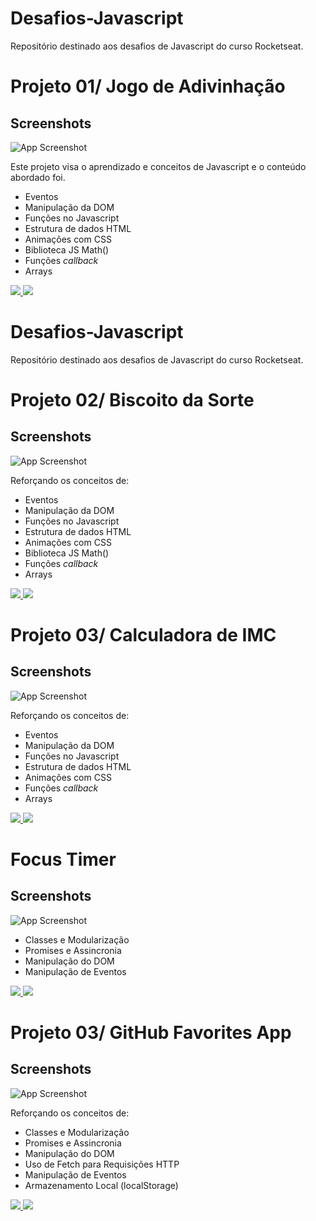 # Desafios-Javascript
Repositório destinado aos desafios de Javascript do curso Rocketseat.

# Projeto 01/ Jogo de Adivinhação

## Screenshots

![App Screenshot](https://imgur.com/J4ARtBS.png)

Este projeto visa o aprendizado e conceitos de Javascript e o conteúdo abordado foi.

- Eventos
- Manipulação da DOM
- Funções no Javascript
- Estrutura de dados HTML
- Animações com CSS
- Biblioteca JS Math()
- Funções *callback*
- Arrays

<a href="https://codepen.io/juliodsgarcia/pen/ExOzLQV" target="_blank">
<img src="https://user-images.githubusercontent.com/71772559/178192066-d52e0cf7-906e-4baa-80f3-4b49dde153c0.png" />
</a>

<a href="https://www.figma.com/file/nKzsJs6OjWLtT0z8ID18s4/Jogo-Adivinha%C3%A7%C3%A3o-(Copy)?node-id=0%3A1&mode=dev" target="_blank">
<img src="https://user-images.githubusercontent.com/71772559/178192253-4fe4757c-de57-4878-a38c-a483c25670b1.png" />
</a>

# Desafios-Javascript
Repositório destinado aos desafios de Javascript do curso Rocketseat.

# Projeto 02/ Biscoito da Sorte

## Screenshots

![App Screenshot](https://imgur.com/c9LXoxw.png)

Reforçando os conceitos de:

- Eventos
- Manipulação da DOM
- Funções no Javascript
- Estrutura de dados HTML
- Animações com CSS
- Biblioteca JS Math()
- Funções *callback*
- Arrays

<a href="https://codepen.io/juliodsgarcia/pen/QWJRxQb" target="_blank">
<img src="https://user-images.githubusercontent.com/71772559/178192066-d52e0cf7-906e-4baa-80f3-4b49dde153c0.png" />
</a>

<a href="https://www.figma.com/file/BxepUBhfjrhA6lGhyRX0gL/Biscoito-da-Sorte-(Community)?mode=dev" target="_blank">
<img src="https://user-images.githubusercontent.com/71772559/178192253-4fe4757c-de57-4878-a38c-a483c25670b1.png" />
</a>

# Projeto 03/ Calculadora de IMC

## Screenshots

![App Screenshot](https://imgur.com/PxFqpsy.png)

Reforçando os conceitos de:

- Eventos
- Manipulação da DOM
- Funções no Javascript
- Estrutura de dados HTML
- Animações com CSS
- Funções *callback*
- Arrays

<a href="https://codepen.io/juliodsgarcia/pen/ExOBNvW" target="_blank">
<img src="https://user-images.githubusercontent.com/71772559/178192066-d52e0cf7-906e-4baa-80f3-4b49dde153c0.png" />
</a>

<a href="https://www.figma.com/file/CAzN1h421IpWC64JWcjnbv/IMC-(Copy)?node-id=6%3A4&mode=dev" target="_blank">
<img src="https://user-images.githubusercontent.com/71772559/178192253-4fe4757c-de57-4878-a38c-a483c25670b1.png" />
</a>

# Focus Timer

## Screenshots

![App Screenshot](https://imgur.com/CqquXeh.png)

- Classes e Modularização
- Promises e Assincronia
- Manipulação do DOM
- Manipulação de Eventos

<a href="" target="_blank">
<img src="https://user-images.githubusercontent.com/71772559/178192066-d52e0cf7-906e-4baa-80f3-4b49dde153c0.png" />
</a>

<a href="https://www.figma.com/file/d2c76yv2iDjXYaph4Ja4h7/Focus-Timer-V2-%E2%80%A2-Projeto-Explorer-(Community)?node-id=1422%3A28&mode=dev" target="_blank">
<img src="https://user-images.githubusercontent.com/71772559/178192253-4fe4757c-de57-4878-a38c-a483c25670b1.png" />
</a>

# Projeto 03/ GitHub Favorites App

## Screenshots

![App Screenshot](https://imgur.com/06Lqojw.png)

Reforçando os conceitos de:

- Classes e Modularização
- Promises e Assincronia
- Manipulação do DOM
- Uso de Fetch para Requisições HTTP
- Manipulação de Eventos
- Armazenamento Local (localStorage)

<a href="https://github.com/JuliodsGarcia/Desafios-Javascript/tree/main/GITFAV-2.0" target="_blank">
<img src="https://user-images.githubusercontent.com/71772559/178192066-d52e0cf7-906e-4baa-80f3-4b49dde153c0.png" />
</a>

<a href="https://www.figma.com/file/aihh5eLvaMPz4tXg6xw3i5/%5BDesafios-Explorer%5D-GitFav-(Copy)-(Copy)?node-id=303%3A364&mode=dev" target="_blank">
<img src="https://user-images.githubusercontent.com/71772559/178192253-4fe4757c-de57-4878-a38c-a483c25670b1.png" />
</a>

